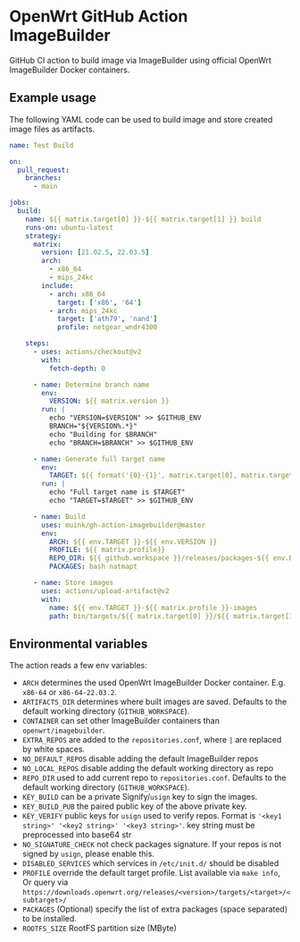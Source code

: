 # OpenWrt GitHub Action ImageBuilder

GitHub CI action to build image via ImageBuilder using official OpenWrt ImageBuilder
Docker containers.

## Example usage

The following YAML code can be used to build image and store created image files
as artifacts.

```yaml
name: Test Build

on:
  pull_request:
    branches:
      - main

jobs:
  build:
    name: ${{ matrix.target[0] }}-${{ matrix.target[1] }} build
    runs-on: ubuntu-latest
    strategy:
      matrix:
        version: [21.02.5, 22.03.5]
        arch:
          - x86_64
          - mips_24kc
        include:
          - arch: x86_64
            target: ['x86', '64']
          - arch: mips_24kc
            target: ['ath79', 'nand']
            profile: netgear_wndr4300

    steps:
      - uses: actions/checkout@v2
        with:
          fetch-depth: 0

      - name: Determine branch name
        env:
          VERSION: ${{ matrix.version }}
        run: |
          echo "VERSION=$VERSION" >> $GITHUB_ENV
          BRANCH="${VERSION%.*}"
          echo "Building for $BRANCH"
          echo "BRANCH=$BRANCH" >> $GITHUB_ENV

      - name: Generate full target name
        env:
          TARGET: ${{ format('{0}-{1}', matrix.target[0], matrix.target[1]) }}
        run: |
          echo "Full target name is $TARGET"
          echo "TARGET=$TARGET" >> $GITHUB_ENV

      - name: Build
        uses: muink/gh-action-imagebuilder@master
        env:
          ARCH: ${{ env.TARGET }}-${{ env.VERSION }}
          PROFILE: ${{ matrix.profile}}
          REPO_DIR: ${{ github.workspace }}/releases/packages-${{ env.BRANCH }}/${{ matrix.arch }}/luci
          PACKAGES: bash natmapt

      - name: Store images
        uses: actions/upload-artifact@v2
        with:
          name: ${{ env.TARGET }}-${{ matrix.profile }}-images
          path: bin/targets/${{ matrix.target[0] }}/${{ matrix.target[1] }}/
```

## Environmental variables

The action reads a few env variables:

* `ARCH` determines the used OpenWrt ImageBuilder Docker container.
  E.g. `x86-64` or `x86-64-22.03.2`.
* `ARTIFACTS_DIR` determines where built images are saved.
  Defaults to the default working directory (`GITHUB_WORKSPACE`).
* `CONTAINER` can set other ImageBuilder containers than `openwrt/imagebuilder`.
* `EXTRA_REPOS` are added to the `repositories.conf`, where `|` are replaced by white
  spaces.
* `NO_DEFAULT_REPOS` disable adding the default ImageBuilder repos
* `NO_LOCAL_REPOS` disable adding the default working directory as repo
* `REPO_DIR` used to add current repo to `repositories.conf`. Defaults to
  the default working directory (`GITHUB_WORKSPACE`).
* `KEY_BUILD` can be a private Signify/`usign` key to sign the images.
* `KEY_BUILD_PUB` the paired public key of the above private key.
* `KEY_VERIFY` public keys for `usign` used to verify repos. Format is `'<key1 string>'
  '<key2 string>' '<key3 string>'`. key string must be preprocessed into base64 str
* `NO_SIGNATURE_CHECK` not check packages signature. If your repos is not
  signed by `usign`, please enable this.
* `DISABLED_SERVICES` which services in `/etc/init.d/` should be disabled
* `PROFILE` override the default target profile. List available via `make info`, Or
  query via `https://downloads.openwrt.org/releases/<version>/targets/<target>/<subtarget>/`
* `PACKAGES` (Optional) specify the list of extra packages (space separated) to be installed.
* `ROOTFS_SIZE` RootFS partition size (MByte)
